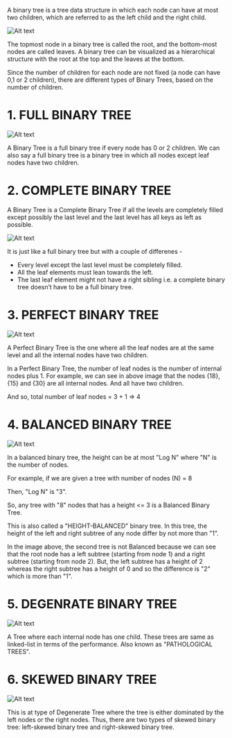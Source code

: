 A binary tree is a tree data structure in which each node can have at most two children, which are referred to as the left child and the right child. 

![Alt text](image-3.png)

The topmost node in a binary tree is called the root, and the bottom-most nodes are called leaves. A binary tree can be visualized as a hierarchical structure with the root at the top and the leaves at the bottom.

Since the number of children for each node are not fixed (a node can have 0,1 or 2 children), there are different types of Binary Trees, based on the number of children.

# **1. FULL BINARY TREE**

![Alt text](image-4.png)

A Binary Tree is a full binary tree if every node has 0 or 2 children. We can also say a full binary tree is a binary tree in which all nodes except leaf nodes have two children. 

# **2. COMPLETE BINARY TREE**

A Binary Tree is a Complete Binary Tree if all the levels are completely filled except possibly the last level and the last level has all keys as left as possible.

![Alt text](image-5.png)

It is just like a full binary tree but with a couple of differenes - 

 - Every level except the last level must be completely filled.
 - All the leaf elements must lean towards the left.
 - The last leaf element might not have a right sibling i.e. a complete binary tree doesn’t have to be a full binary tree.
  
# **3. PERFECT BINARY TREE**

![Alt text](image-6.png)

A Perfect Binary Tree is the one where all the leaf nodes are at the same level and all the internal nodes have two children.

In a Perfect Binary Tree, the number of leaf nodes is the number of internal nodes plus 1. For example, we can see in above image that the nodes {18}, {15} and {30} are all internal nodes. And all have two children.

And so, total number of leaf nodes = 3 + 1 => 4

# **4. BALANCED BINARY TREE**

![Alt text](image-7.png)

In a balanced binary tree, the height can be at most "Log N" where "N" is the number of nodes.

For example, if we are given a tree with number of nodes (N) = 8

Then, "Log N" is "3".

So, any tree with "8" nodes that has a height <= 3 is a Balanced Binary Tree.

This is also called a "HEIGHT-BALANCED" binary tree. In this tree, the height of the left and right subtree of any node differ by not more than "1".

In the image above, the second tree is not Balanced because we can see that the root node has a left subtree (starting from node 1) and a right subtree (starting from node 2). But, the left subtree has a height of 2 whereas the right subtree has a height of 0 and so the difference is "2" which is more than "1".

# **5. DEGENRATE BINARY TREE**

![Alt text](image-8.png)

A Tree where each internal node has one child. These trees are same as linked-list in terms of the performance. Also known as "PATHOLOGICAL TREES".

# **6. SKEWED BINARY TREE**

![Alt text](image-9.png)

This is at type of Degenerate Tree where the tree is either dominated by the left nodes or the right nodes. Thus, there are two types of skewed binary tree: left-skewed binary tree and right-skewed binary tree.

